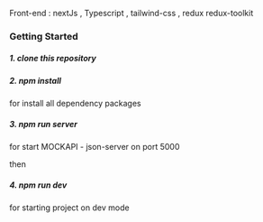 
Front-end : nextJs , Typescript , tailwind-css , redux redux-toolkit

### Getting Started

##### 1. clone this repository

##### 2. npm install
for install all dependency packages


##### 3. npm run server 
for start MOCKAPI - json-server on port 5000

then

##### 4. npm run dev 
for starting project on dev mode
